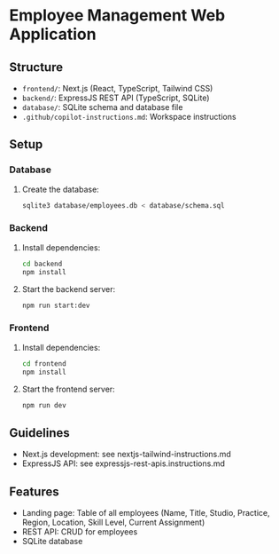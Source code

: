 # Employee Management Web Application

## Structure
- `frontend/`: Next.js (React, TypeScript, Tailwind CSS)
- `backend/`: ExpressJS REST API (TypeScript, SQLite)
- `database/`: SQLite schema and database file
- `.github/copilot-instructions.md`: Workspace instructions

## Setup

### Database
1. Create the database:
   ```sh
   sqlite3 database/employees.db < database/schema.sql
   ```

### Backend
1. Install dependencies:
   ```sh
   cd backend
   npm install
   ```
2. Start the backend server:
   ```sh
   npm run start:dev
   ```

### Frontend
1. Install dependencies:
   ```sh
   cd frontend
   npm install
   ```
2. Start the frontend server:
   ```sh
   npm run dev
   ```

## Guidelines
- Next.js development: see nextjs-tailwind-instructions.md
- ExpressJS API: see expressjs-rest-apis.instructions.md

## Features
- Landing page: Table of all employees (Name, Title, Studio, Practice, Region, Location, Skill Level, Current Assignment)
- REST API: CRUD for employees
- SQLite database

